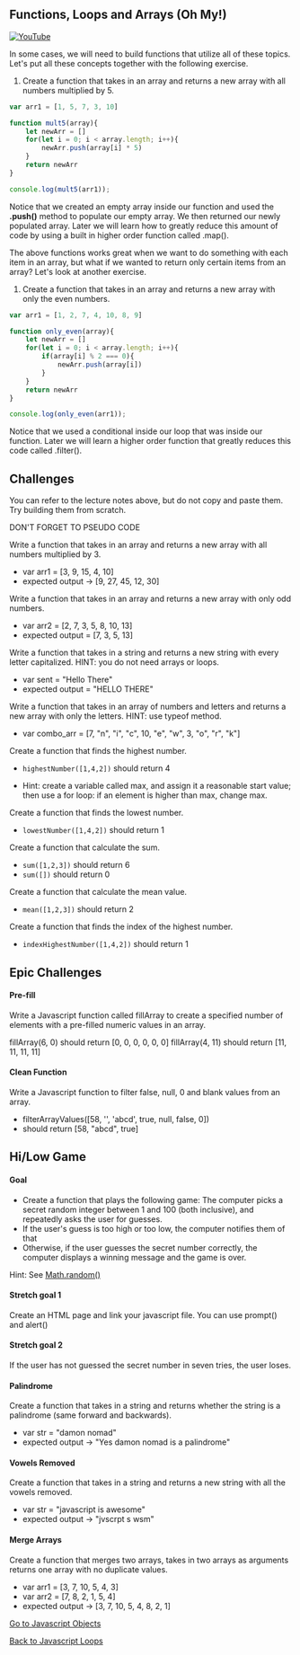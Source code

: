 ## Functions, Loops and Arrays (Oh My!)

[![YouTube](http://img.youtube.com/vi/TlAI9_bXobg/0.jpg)](https://www.youtube.com/watch?v=GOZsrmfAbfI)




In some cases, we will need to build functions that utilize all of these topics.  Let's put all these concepts together with the following exercise.

1.  Create a function that takes in an array and returns a new array with all numbers multiplied by 5.

```JavaScript
var arr1 = [1, 5, 7, 3, 10]

function mult5(array){
    let newArr = []
    for(let i = 0; i < array.length; i++){
        newArr.push(array[i] * 5)
    }
    return newArr
}

console.log(mult5(arr1));

```

Notice that we created an empty array inside our function and used the **.push()** method to populate our empty array.  We then returned our newly populated array.  Later we will learn how to greatly reduce this amount of code by using a built in higher order function called .map().

The above functions works great when we want to do something with each item in an array, but what if we wanted to return only certain items from an array? Let's look at another exercise.

1.  Create a function that takes in an array and returns a new array with only the even numbers.

```JavaScript
var arr1 = [1, 2, 7, 4, 10, 8, 9]

function only_even(array){
    let newArr = []
    for(let i = 0; i < array.length; i++){
        if(array[i] % 2 === 0){
            newArr.push(array[i])
        }
    }
    return newArr
}

console.log(only_even(arr1));
```

Notice that we used a conditional inside our loop that was inside our function.  Later we will learn a higher order function that greatly reduces this code called .filter().

## Challenges

You can refer to the lecture notes above, but do not copy and paste them.  Try building them from scratch.

DON'T FORGET TO PSEUDO CODE

Write a function that takes in an array and returns a new array with all numbers multiplied by 3.

* var arr1 = [3, 9, 15, 4, 10]
* expected output -> [9, 27, 45, 12, 30]


Write a function that takes in an array and returns a new array with only odd numbers.

* var arr2 = [2, 7, 3, 5, 8, 10, 13]
* expected output = [7, 3, 5, 13]

Write a function that takes in a string and returns a new string with every letter capitalized. HINT: you do not need arrays or loops.

* var sent = "Hello There"
* expected output = "HELLO THERE"

Write a function that takes in an array of numbers and letters and returns a new array with only the letters. HINT: use typeof method.

* var combo_arr = [7, "n", "i", "c", 10, "e", "w", 3, "o", "r", "k"]

Create a function that finds the highest number.
 * `highestNumber([1,4,2])` should return 4

 * Hint: create a variable called max, and assign it a reasonable start value; then use a for loop: if an element is higher than max, change max.

Create a function that finds the lowest number.
 * `lowestNumber([1,4,2])` should return 1

Create a function that calculate the sum.
 * `sum([1,2,3])` should return 6
 * `sum([])` should return 0

Create a function that calculate the mean value.
 * `mean([1,2,3])` should return 2

Create a function that finds the index of the highest number.
 * `indexHighestNumber([1,4,2])` should return 1


## Epic Challenges


#### Pre-fill
Write a Javascript function called fillArray to create a specified number of elements with a pre-filled numeric values in an array.

fillArray(6, 0) should return [0, 0, 0, 0, 0, 0]
fillArray(4, 11) should return [11, 11, 11, 11]

#### Clean Function
Write a Javascript function to filter false, null, 0 and blank values from an array.

* filterArrayValues([58, '', 'abcd', true, null, false, 0])
* should return [58, "abcd", true]

## Hi/Low Game

#### Goal

* Create a function that plays the following game: The computer picks a secret random integer between 1 and 100 (both inclusive), and repeatedly asks the user for guesses.
* If the user's guess is too high or too low, the computer notifies them of that
* Otherwise, if the user guesses the secret number correctly, the computer displays a winning message and the game is over.

Hint: See <a href="https://developer.mozilla.org/en-US/docs/Web/JavaScript/Reference/Global_Objects/Math/random" target="_blank">Math.random()</a>
#### Stretch goal 1

Create an HTML page and link your javascript file.  You can use prompt() and alert()

#### Stretch goal 2


If the user has not guessed the secret number in seven tries, the user loses.





#### Palindrome
Create a function that takes in a string and returns whether the string is a palindrome (same forward and backwards).

* var str = "damon nomad"
* expected output -> "Yes damon nomad is a palindrome"

#### Vowels Removed
Create a function that takes in a string and returns a new string with all the vowels removed.

* var str = "javascript is awesome"
* expected output -> "jvscrpt s wsm"

#### Merge Arrays
Create a function that merges two arrays, takes in two arrays as arguments returns one array with no duplicate values.

* var arr1 = [3, 7, 10, 5, 4, 3]
* var arr2 = [7, 8, 2, 1, 5, 4]
* expected output -> [3, 7, 10, 5, 4, 8, 2, 1]

[Go to Javascript Objects](./07js_objects.md)


[Back to Javascript Loops](./05js_loops.md)
